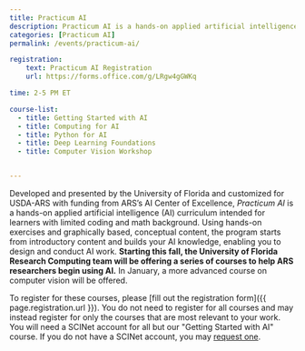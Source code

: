 ```yaml
---
title: Practicum AI
description: Practicum AI is a hands-on applied artificial intelligence (AI) curriculum intended for learners with limited coding and math background.
categories: [Practicum AI]
permalink: /events/practicum-ai/

registration:
    text: Practicum AI Registration
    url: https://forms.office.com/g/LRgw4gGWKq

time: 2-5 PM ET

course-list:
  - title: Getting Started with AI
  - title: Computing for AI
  - title: Python for AI
  - title: Deep Learning Foundations
  - title: Computer Vision Workshop


---
```


Developed and presented by the University of Florida and customized for USDA-ARS with funding from ARS’s AI Center of Excellence, *Practicum AI* is a hands-on applied artificial intelligence (AI) curriculum intended for learners with limited coding and math background. Using hands-on exercises and graphically based, conceptual content, the program starts from introductory content and builds your AI knowledge, enabling you to design and conduct AI work. **Starting this fall, the University of Florida Research Computing team will be offering a series of courses to help ARS researchers begin using AI.** In January, a more advanced course on computer vision will be offered.

To register for these courses, please [fill out the registration form]({{ page.registration.url }}). You do not need to register for all courses and may instead register for only the courses that are most relevant to your work. You will need a SCINet account for all but our "Getting Started with AI" course. If you do not have a SCINet account, you may [request one](/about/signup).